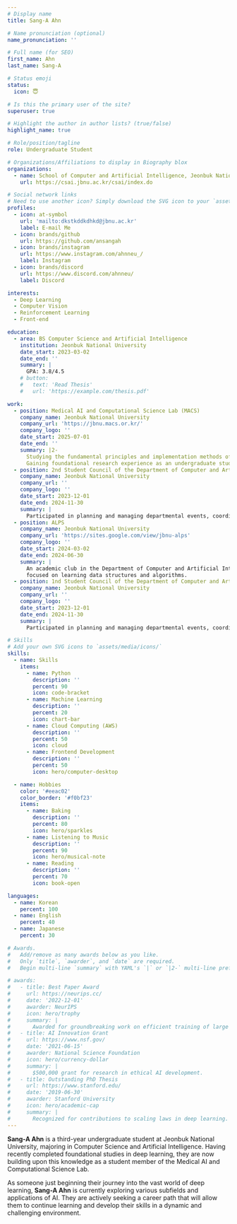 ```yaml
---
# Display name
title: Sang-A Ahn

# Name pronunciation (optional)
name_pronunciation: ''

# Full name (for SEO)
first_name: Ahn
last_name: Sang-A 

# Status emoji
status:
  icon: 😇

# Is this the primary user of the site?
superuser: true

# Highlight the author in author lists? (true/false)
highlight_name: true

# Role/position/tagline
role: Undergraduate Student

# Organizations/Affiliations to display in Biography blox
organizations:
  - name: School of Computer and Artificial Intelligence, Jeonbuk National University
    url: https://csai.jbnu.ac.kr/csai/index.do

# Social network links
# Need to use another icon? Simply download the SVG icon to your `assets/media/icons/` folder.
profiles:
  - icon: at-symbol
    url: 'mailto:dkstkddkdhkd@jbnu.ac.kr'
    label: E-mail Me
  - icon: brands/github
    url: https://github.com/ansangah
  - icon: brands/instagram     
    url: https://www.instagram.com/ahnneu_/
    label: Instagram
  - icon: brands/discord  
    url: https://www.discord.com/ahnneu/
    label: Discord

interests:
  - Deep Learning
  - Computer Vision
  - Reinforcement Learning
  - Front-end

education:
  - area: BS Computer Science and Artificial Intelligence
    institution: Jeonbuk National University
    date_start: 2023-03-02
    date_end: ''
    summary: |
      GPA: 3.8/4.5
    # button:
    #   text: 'Read Thesis'
    #   url: 'https://example.com/thesis.pdf'

work:
  - position: Medical AI and Computational Science Lab (MACS)
    company_name: Jeonbuk National University
    company_url: 'https://jbnu.macs.or.kr/'
    company_logo: ''
    date_start: 2025-07-01
    date_end: ''
    summary: |2-
      Studying the fundamental principles and implementation methods of deep learning.
      Gaining foundational research experience as an undergraduate student.
  - position: 2nd Student Council of the Department of Computer and Artificial Intelligence (Planning Department)
    company_name: Jeonbuk National University
    company_url: ''
    company_logo: ''
    date_start: 2023-12-01
    date_end: 2024-11-30
    summary: |
      Participated in planning and managing departmental events, coordinating schedules, collaborating with team members, and handling budget management as part of the Planning Department.
  - position: ALPS
    company_name: Jeonbuk National University
    company_url: 'https://sites.google.com/view/jbnu-alps'
    company_logo: ''
    date_start: 2024-03-02
    date_end: 2024-06-30
    summary: |
      An academic club in the Department of Computer and Artificial Intelligence Engineering
      focused on learning data structures and algorithms.
  - position: 1nd Student Council of the Department of Computer and Artificial Intelligence (Planning Department)
    company_name: Jeonbuk National University
    company_url: ''
    company_logo: ''
    date_start: 2023-12-01
    date_end: 2024-11-30
    summary: |
      Participated in planning and managing departmental events, coordinating schedules, collaborating with team members, and handling budget management as part of the Planning Department.

# Skills
# Add your own SVG icons to `assets/media/icons/`
skills:
  - name: Skills
    items:
      - name: Python
        description: ''
        percent: 90
        icon: code-bracket
      - name: Machine Learning
        description: ''
        percent: 20
        icon: chart-bar
      - name: Cloud Computing (AWS)
        description: ''
        percent: 50
        icon: cloud
      - name: Frontend Development
        description: ''
        percent: 50
        icon: hero/computer-desktop

  - name: Hobbies
    color: '#eeac02'
    color_border: '#f0bf23'
    items:
      - name: Baking
        description: ''
        percent: 80
        icon: hero/sparkles
      - name: Listening to Music
        description: ''
        percent: 90
        icon: hero/musical-note
      - name: Reading
        description: ''
        percent: 70
        icon: book-open

languages:
  - name: Korean
    percent: 100
  - name: English
    percent: 40
  - name: Japanese
    percent: 30

# Awards.
#   Add/remove as many awards below as you like.
#   Only `title`, `awarder`, and `date` are required.
#   Begin multi-line `summary` with YAML's `|` or `|2-` multi-line prefix and indent 2 spaces below.

# awards:
#   - title: Best Paper Award
#     url: https://neurips.cc/
#     date: '2022-12-01'
#     awarder: NeurIPS
#     icon: hero/trophy
#     summary: |
#       Awarded for groundbreaking work on efficient training of large models.
#   - title: AI Innovation Grant
#     url: https://www.nsf.gov/
#     date: '2021-06-15'
#     awarder: National Science Foundation
#     icon: hero/currency-dollar
#     summary: |
#       $500,000 grant for research in ethical AI development.
#   - title: Outstanding PhD Thesis
#     url: https://www.stanford.edu/
#     date: '2019-06-30'
#     awarder: Stanford University
#     icon: hero/academic-cap
#     summary: |
#       Recognized for contributions to scaling laws in deep learning.
---
```

<div data-pagefind-body>
<strong>Sang-A Ahn</strong> is a third-year undergraduate student at Jeonbuk National University, majoring in Computer Science and Artificial Intelligence. Having recently completed foundational studies in deep learning, they are now building upon this knowledge as a student member of the Medical AI and Computational Science Lab.

As someone just beginning their journey into the vast world of deep learning, **Sang-A Ahn** is currently exploring various subfields and applications of AI. They are actively seeking a career path that will allow them to continue learning and develop their skills in a dynamic and challenging environment.
</div>